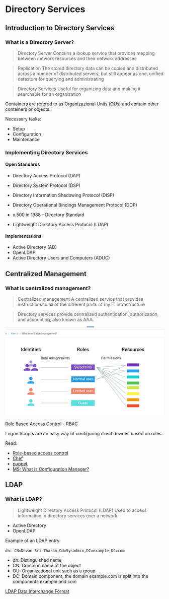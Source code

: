 # Directory Services

## Introduction to Directory Services

### What is a Directory Server?

<blockquote>
Directory Server
Contains a lookup service that provides mapping between network resources and their network addresses
</blockquote>

<blockquote>
Replication
The stored directory data can be copied and distributed across a number of distributed servers, but still appear as one, unified datastore for querying and administrating
</blockquote>

<blockquote>
Directory Services
Useful for organizing data and making it searchable for an organization
</blockquote>

Containers are refered to as Organizazional Units (OUs) and contain other containers or objects.

Necessary tasks:

- Setup
- Configuration
- Maintenance

### Implementing Directory Services

#### Open Standards

- Directory Access Protocol (DAP)
- Directory System Protocol (DSP)
- Directory Information Shadowing Protocol (DISP)
- Directory Operational Bindings Management Protocol (DOP)


- x.500 in 1988 - Directory Standard

- Lightweight Directory Access Protocol (LDAP)

#### Implementations

- Active Directory (AD)
- OpenLDAP
- Active Directory Users and Computers (ADUC)

## Centralized Management

### What is centralized management?

<blockquote>
Centralized management
A centralized service that provides instructions to all of the different parts of my IT infrastructure
</blockquote>

<blockquote>
Directory services provide centralized authentication, authorization, and accounting, also known as AAA.
</blockquote>

!["Diagram of the relationship between Identities, Roles, and Resources"](./IdentitiesRolesResources.png)

Role Based Access Control - RBAC

Logon Scripts are an easy way of configuring client devices based on roles.

Read:

- [Role-based access control](https://en.wikipedia.org/wiki/Role-based_access_control)
- [Chef](https://www.chef.io/products/chef-infra/)
- [puppet](https://puppet.com/)
- [MS: What is Configuration Manager?](https://docs.microsoft.com/en-us/configmgr/core/understand/introduction)

## LDAP

### What is LDAP?

<blockquote>
Lightweight Directory Access Protocol (LDAP)
Used to access information in directory services over a network
</blockquote>

- Active Directory
- OpenLDAP

Example of an LDAP entry:

`dn: CN=Devan Sri-Tharan,OU=Sysadmin,DC=example,DC=com`

- dn: Distinguished name
- CN: Common name of the object
- OU: Organizational unit such as a group
- DC: Domain component, the domain example.com is split into the components example and com

[LDAP Data Interchange Format](https://en.wikipedia.org/wiki/LDAP_Data_Interchange_Format)


